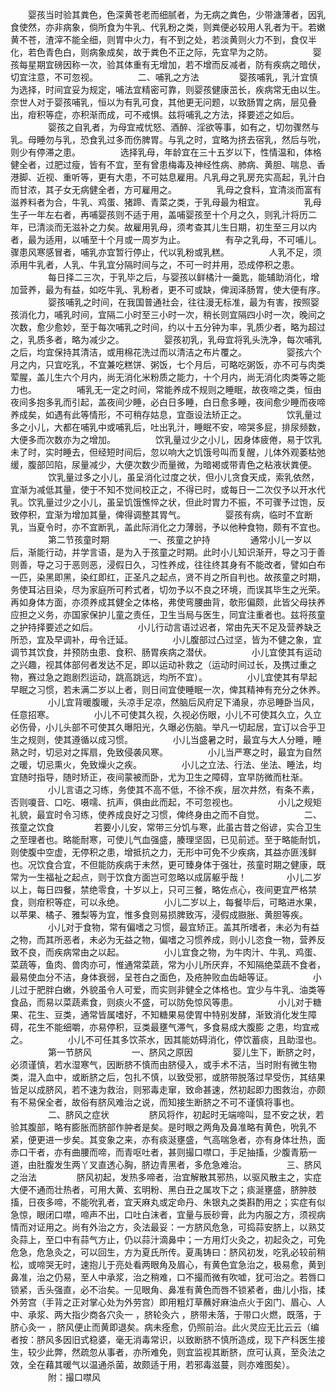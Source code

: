 <!-- { "loadSidebar": true } -->
　　婴孩当时验其粪色，色深黄苍老而细腻者，为无病之粪色，少带溏薄者，因乳食使然，亦非病象，倘所食为牛乳、代乳粉之类，则粪便必较用人乳者为干。若嫩黄不苍，渣滓不能全细，则胃中火力，有不到之处，若淡黄则火力不到，食仅半化，若色青色白，则病象成矣，故于粪色不正之际，先宜早为之防。
　　
　　婴孩每星期宜磅因称一次，验其体重有无增加，若不增而反减者，防有疾病之暗伏，切宜注意，不可忽视。
　　
　　二、哺乳之方法
　　
　　婴孩哺乳，乳汁宜慎为选择，时间宜妥为规定，哺法宜精密可靠，则婴孩健康茁长，疾病常无由以生。奈世人对于婴孩哺乳，恒以为有乳可食，其他更无问题，以致肠胃之病，层见叠出，疳积等症，亦积渐而成，可不戒惧。兹将哺乳之方法，择要述之如后。
　　
　　婴孩之自乳者，为母宜戒忧怒、酒醉、淫欲等事，如有之，切勿骤然与乳。母睡勿与乳，恐食乳过多而伤脾胃。与乳之时，宜略为挤去宿乳，然后与吮，则少有停滞之患。
　　
　　选择乳母，年龄宜在三十五岁以下，性情温和，体格健全者，过肥过瘦，皆有不宜，至有曾患梅毒及神经性病、肺病、黄胆、喘息、香港脚、近视、重听等，更有大患，不可姑息雇用。凡乳母之乳房充实高起，乳汁白而甘浓，其子女无病健全者，方可雇用之。
　　
　　乳母之食料，宜清淡而富有滋养料者为合，牛乳、鸡蛋、猪蹄、青菜之类，于乳母最为相宜。
　　
　　乳母生子一年左右者，再哺婴孩则不适于用，盖哺婴孩至十个月之久，则乳汁将历二年，已清淡而无滋补之力矣。故雇用乳母，须考查其儿生日期，初生至三月以内者，最为适用，以哺至十个月或一周岁为止。
　　
　　有孕之乳母，不可哺儿。骤患风寒感冒者，哺乳亦宜暂行停止，代以乳粉或乳糕。
　　
　　人乳不足，须添用牛乳者，人乳、牛乳宜分隔时间与之，不可一时并用，恐成停积之患。
　　
　　每日择二三次，于乳毕之后，与婴孩以鲜橘汁一羹匙，能辅助消化，增加营养，最为有益，如吃牛乳、乳粉者，更不可或缺，俾润泽肠胃，使大便有序。
　　
　　婴孩哺乳之时间，在我国普通社会，往往漫无标准，最为有害，按照婴孩消化力，哺乳时间，宜隔二小时至三小时一次，稍长则宜隔四小时一次，晚间之次数，愈少愈妙，至于每次哺乳之时间，约以十五分钟为率，乳质少者，略为超过之，乳质多者，略为减少之。
　　
　　婴孩初乳，乳母宜将乳头洗净，每次哺乳之后，均宜保持其清洁，或用棉花洗过而以清洁之布片覆之。
　　
　　婴孩六个月之内，只宜吃乳，不宜兼吃糕饼、粥饭，七个月后，可略吃粥饭，亦不可与肉类荤腥，盖儿生六个月内，尚无消化米粉质之能力，十个月内，尚无消化肉类等之能力也。
　　
　　哺乳无一定之时间，常能养成不规则之睡眠，故夜啼之类，恒由夜间多抱多乳而引起，盖夜间少睡，必白日多睡，白日愈多睡，夜间愈少睡而夜啼养成矣，如遇有此等情形，不可稍存姑息，宜亟设法矫正之。
　　
　　饮乳量过多之小儿，大都在哺乳中或哺乳后，吐出乳汁，睡眠不安，啼哭多屁，排尿频数，大便多而次数亦为之增加。
　　
　　饮乳量过少之小儿，因身体疲倦，易于饮乳未了时，实时睡去，但经短时间后，忽以响大之饥饿号叫而复醒，儿体外观萎枯弛缓，腹部凹陷，尿量减少，大便次数少而量微，为暗褐或带青色之粘液状粪便。
　　
　　饮乳量过多之小儿，虽呈消化过度之状，但小儿贪食天成，索乳依然，宜渐为减低其量，使于不知不觉间校正之，不得已时，或每日一二次仅予以开水代乳。饮乳量过少之小儿，虽呈饥饿憔悴之状，但此时胃力不振，不可骤予过饱，反致停积，宜渐为增加其量，俾得调整其胃气。
　　
　　婴孩有病，临时不宜断乳，当夏令时，亦不宜断乳，盖此际消化之力薄弱，予以他种食物，颇有不宜也。
　　
　　第二节孩童时期
　　
　　一、孩童之护持
　　
　　通常小儿一岁以后，渐能行动，并学言语，是为入于孩童之时期。此时小儿知识渐开，导之习于善则善，导之习于恶则恶，浸假日久，习性养成，往往终其身有不能改者，譬如白布一匹，染黑即黑，染红即红，正圣凡之起点，贤不肖之所自判也。故孩童之时期，务使耳沾目染，尽为家庭所可矜式者，切勿予以不良之环境，而误其毕生之光荣。再如身体方面，亦须养成其健全之体格，弗使弯腰曲背，欹形偏颇，此皆父母扶养应担之义务，亦国家保护儿童之责任，卫生当局与医生，同宜注重者也。兹将孩童之护持择要述之如后。
　　
　　小儿行动言语过迟者，常由先天不足及营养缺乏所恐，宜及早调补，毋令迁延。
　　
　　小儿腹部过凸过坚，皆为不健之象，宜调节其饮食，并预防虫患、食积、肠胃疾病之潜伏。
　　
　　小儿宜使其有运动之兴趣，视其体部何者发达不足，即以运动补救之（运动时间过长，及携过重之物，赛过急之跑剧烈运动，跳高跳远，均所不宜）。
　　
　　小儿宜使其有早起早眠之习惯，若未满二岁以上者，则日间宜使睡眠一次，俾其精神有充分之休养。
　　
　　小儿宜背暖腹暖，头凉手足凉，然脑后风府足下涌泉，亦忌睡卧当风，任意招寒。
　　
　　小儿不可使其久视，久视必伤眼，小儿不可使其久立，久立必伤骨，小儿头部不可使其久曝阳光，久曝必伤脑。举凡一切起居，宜订以合乎卫生之规则，使其遵循以成习惯。
　　
　　小儿当盛暑之时，最宜与大人分睡，睡熟之时，切忌对之挥扇，免致侵袭风寒。
　　
　　小儿当严寒之时，最宜为自然之暖，切忌熏火，免致燥火之疾。
　　
　　小儿之立法、行法、坐法、睡法，均宜随时指导，随时矫正，夜间蒙被而卧，尤为卫生之障碍，宜早防微而杜渐。
　　
　　小儿言语之习练，务使其不高不低，不徐不疾，层次井然，有条不素，否则嗄音、口吃、嗫嚅、抗声，俱由此而起，不可忽视也。
　　
　　小儿之规矩礼貌，最宜时令习练，使养成良好之习惯，俾终身由之而不自觉。
　　
　　二、孩童之饮食
　　
　　若要小儿安，常带三分饥与寒，此虽古昔之俗谚，实合卫生之至理者也。略能耐寒，可使儿气血强盛，腠理坚固，已见前述。至于略能耐饥，则使腹中空虚，无停积之患，增抵抗之力，无形中可免不少疾病，其益亦匪浅鲜也。况饮食合宜，不但能防疾病于未然，更可臻身体于强壮，孩童时期之健康，既常为一生福祉之起点，则于饮食方面岂可忽略以成孱躯乎哉！
　　
　　小儿二岁以上，每日四餐，禁绝零食，十岁以上，只可三餐，略佐点心，夜间更宜严格禁食，则疳积等症，可以永绝。
　　
　　小儿二岁以上，每餐毕后，可略进水果，以苹果、橘子、雅梨等为宜，惟多食则易损脾致泻，浸假成臌胀、黄胆等疾。
　　
　　小儿对于食物，常有偏嗜之习惯，最宜矫正。盖其所嗜者，未必为有益之物，而其所恶者，未必为无益之物，偏嗜之习惯养成，则小儿恣食一物，营养反致不良，而疾病常由之以起。
　　
　　小儿宜食之物，为牛肉汁、牛乳、鸡蛋、菜蔬等，鱼肉、兽肉亦可，惟通常菜蔬，常为小儿所厌弃，不知隔绝菜蔬不食者，最易使血分不洁，身体衰弱，呈苍白之面色，及疮肿败血齿衄等证。
　　
　　小儿过于肥胖白嫩，外貌虽令人可爱，而实则非健全之体格也。宜少与牛乳、油类等食品，而易以菜蔬素食，则痰火不盛，可以防免惊风等患。
　　
　　小儿对于糖果、花生、豆类，通常皆属嗜好，不知糖果易使胃中特别发酵，渐致消化发生障碍，花生不能细嚼，亦易停积，豆类最壅气滞气，多食易成大腹膨 之患，均宜戒之。
　　
　　小儿不可任其多饮茶水，因其能妨碍消化，停饮蓄痰，且助湿也。
　　
　　第一节脐风
　　
　　一、脐风之原因
　　
　　婴儿生下，断脐之时，必须谨慎，若水湿寒气，因断脐不慎而由脐侵入，或手术不洁，当时附有微生物类，混入血中，或断脐之后，包扎不慎，以致受邪，或脐带脱落过早受伤，其结果皆足以成脐风，若不速为救治，则邪毒走窜，致命甚速，然初起即力图救治，亦颇有不易保全者，故俗有脐风难治之说，而知接生断脐之不可不谨慎将事也。
　　
　　二、脐风之症状
　　
　　脐风将作，初起时无端啼叫，显不安之状，若验其腹部，略有膨胀而脐部作肿者是矣。是时眼之两角及鼻准略有黄色，吮乳不紧，便更进一步矣。其变象之来，亦有痰涎壅盛，气高喘急者，亦有身体壮热，面赤口干者，亦有曲腰而啼，而青呕吐者，甚则撮口噤口，手足抽搐，少腹青筋一道，由肚腹发生两丫叉直透心胸，脐边青黑者，多危急难治。
　　
　　三、脐风之治法
　　
　　脐风初起，发热多啼者，治宜解散其邪热，以驱风散主之，实症大便不通而壮热者，可用大黄、玄明粉、黑白丑之属攻下之；痰涎壅盛，脐肿肢搐，日夜多啼，不能吮乳者，宜天麻丸或定命丹、朱银丸之类斟酌用之；实症有似急惊，眼闭口噤，啼声不出，口吐白沫者，宜量与辰砂膏，此为内服之方，须视病情而对证用之。尚有外治之方，灸法最妥：一方脐风危急，可捣蒜安脐上，以熟艾灸蒜上，至口中有蒜气方止，仍以蒜汁滴鼻中；一方用灯火灸之，初起灸之，可免危急，危急灸之，可以回生，方为夏氏所传。夏禹铸曰：脐风初发，吃乳必较前稍松，或啼哭无时，速抱儿于亮处看两眼角及眉心，有黄色宜急治之，极易愈，黄到鼻准，治之仍易，至人中承浆，治之稍难，口不撮而微有吹嘘，犹可治之。若唇口锁紧，舌头强直，必不治矣。一见眼角、鼻准有黄色而唇不锁紧者，曲儿小指，揉外劳宫（手背之正对掌心处为外劳宫）即用粗灯草蘸好麻油点火于囟门、眉心、人中、承浆、两大指少商各穴灸一 ，脐轮灸六 ，脐带未落，于带口火燃，既落，于脐心灸一 ，脐风便止而黄即退矣。病未痊愈，仍照前治。此火灵应无比云云（编者按：脐风多因旧式稳婆，毫无消毒常识，以致断脐不慎所造成，现下产科医生接生，较少此弊，然疏忽从事者，亦所难免，则宜监视其断脐，庶可认真，至灸法之效，全在藉其暖气以温通杀菌，故颇适于用，若邪毒滋蔓，则亦难图矣）。
　　
　　附：撮口噤风
　　
